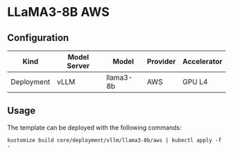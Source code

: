 # LLaMA3-8B AWS

## Configuration
| Kind | Model Server | Model | Provider | Accelerator |
| --- | --- | --- | --- | --- |
| Deployment | vLLM | llama3-8b | AWS | GPU L4 |

## Usage

The template can be deployed with the following commands:

```
kustomize build core/deployment/vllm/llama3-8b/aws | kubectl apply -f -
```
